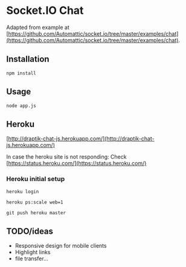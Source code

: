 # Socket.IO Chat

Adapted from example at [https://github.com/Automattic/socket.io/tree/master/examples/chat](https://github.com/Automattic/socket.io/tree/master/examples/chat).

## Installation

`npm install`

## Usage

`node app.js`

## Heroku

[http://draptik-chat-js.herokuapp.com/](http://draptik-chat-js.herokuapp.com/)

In case the heroku site is not responding: Check [https://status.heroku.com/](https://status.heroku.com/)

### Heroku initial setup

`heroku login`

`heroku ps:scale web=1`

`git push heroku master`


## TODO/ideas

- Responsive design for mobile clients
- Highlight links
- file transfer...
